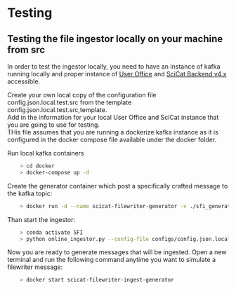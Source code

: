 # Testing

## Testing the file ingestor locally on your machine from src

In order to test the ingestor locally, you need to have an instance of kafka running locally and proper instance of [User Office](https://github.com/UserOfficeProject/user-office-core) and [SciCat Backend v4.x](https://github.com/SciCatProject/scicat-backend-next) accessible.  
  
Create your own local copy of the configuration file config.json.local.test.src from the template config.json.local.test.src,template.  
Add in the information for your local User Office and SciCat instance that you are going to use for testing.  
THis file assumes that you are running a dockerize kafka instance as it is configured in the docker compose file available under the docker folder.  
  
  
Run local kafka containers  
```bash
    > cd docker  
    > docker-compose up -d  
```

Create the generator container which post a specifically crafted message to the kafka topic:  
```bash
    > docker run -d --name scicat-filewriter-generator -v ./sfi_generator_config_docker_local.json:/app/sfi_generator_config.json --network=host scicat-filewriter-ingest-generator:latest
```

Than start the ingestor:
```bash
    > conda activate SFI
    > python online_ingestor.py --config-file configs/config.json.local.test.src -v --debug DEBUG
```

Now you are ready to generate messages that will be ingested. Open a new terminal and run the following command anytime you want to simulate a filewriter message:
```bash
    > docker start scicat-filewriter-ingest-generator
```



